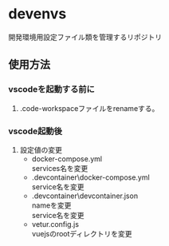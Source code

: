 # devenvs
開発環境用設定ファイル類を管理するリポジトリ

## 使用方法
### vscodeを起動する前に
1. .code-workspaceファイルをrenameする。

### vscode起動後
1. 設定値の変更
    - docker-compose.yml  
    services名を変更
    - .devcontainer\docker-compose.yml  
    service名を変更
    - .devcontainer\devcontainer.json  
    nameを変更  
    service名を変更
    - vetur.config.js  
    vuejsのrootディレクトリを変更
